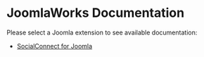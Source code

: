 # JoomlaWorks Documentation

Please select a Joomla extension to see available documentation:

* [SocialConnect for Joomla](pages/socialconnect.md)
